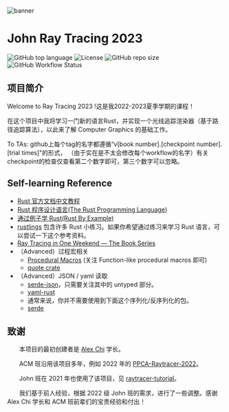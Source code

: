 ![banner](https://user-images.githubusercontent.com/4198311/89027545-461dd180-d35d-11ea-9972-7bf1b07f942d.png)

# John Ray Tracing 2023

![GitHub top language](https://img.shields.io/github/languages/top/Danny2003/John-Raytracing-2023)
![License](https://img.shields.io/github/license/Danny2003/John-Raytracing-2023)
![GitHub repo size](https://img.shields.io/github/repo-size/Danny2003/John-Raytracing-2023)
![GitHub Workflow Status](https://img.shields.io/github/workflow/status/Danny2003/John-Raytracing-2023/CI)

## 项目简介
Welcome to Ray Tracing 2023 !这是我2022-2023夏季学期的课程！

在这个项目中我将学习一门新的语言Rust，并实现一个光线追踪渲染器（基于路径追踪算法），以此来了解 Computer Graphics 的基础工作。

To TAs: github上每个tag的名字都遵循“v[book number].[checkpoint number].[trial times]"的形式，
（由于实在是不太会修改每个workflow的名字）有关checkpoint的检查仅查看第二个数字即可，第三个数字可以忽略。
## Self-learning Reference

* [Rust 官方文档中文教程](https://www.rustwiki.org.cn/)
* [Rust 程序设计语言(The Rust Programming Language)](https://www.rustwiki.org.cn/zh-CN/book/)
* [通过例子学 Rust(Rust By Example)](https://www.rustwiki.org.cn/zh-CN/rust-by-example/)
* [rustlings](https://github.com/rust-lang/rustlings) 包含许多 Rust 小练习。如果你希望通过练习来学习 Rust 语言，可以尝试一下这个参考资料。
* [Ray Tracing in One Weekend — The Book Series](https://raytracing.github.io)
* （Advanced）过程宏相关
  * [Procedural Macros](https://doc.rust-lang.org/reference/procedural-macros.html) (关注 Function-like procedural macros 即可)
  * [quote crate](https://crates.io/crates/quote)
* （Advanced）JSON / yaml 读取
  * [serde-json](https://docs.serde.rs/serde_json/)，只需要关注其中的 untyped 部分。
  * [yaml-rust](https://docs.rs/yaml-rust/0.4.4/yaml_rust/)
  * 通常来说，你并不需要使用到下面这个序列化/反序列化的包。
  * [serde](https://serde.rs)

## 致谢

　　本项目的最初创建者是 [Alex Chi](https://github.com/skyzh/) 学长。

　　ACM 班沿用该项目多年，例如 2022 年的 [PPCA-Raytracer-2022](https://github.com/ACMClassCourse-2021/PPCA-Raytracer-2022)。

　　John 班在 2021 年也使用了该项目，见 [raytracer-tutorial](https://github.com/Mighty-A/raytracer-tutorial)。

　　我们基于前人经验，根据 2022 级 John 班的需求，进行了一些调整。感谢 Alex Chi 学长和 ACM 班前辈们的宝贵经验和付出！
